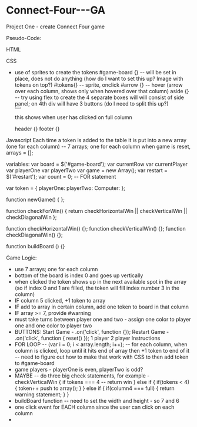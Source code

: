 # Connect-Four---GA
Project One - create Connect Four game

Pseudo-Code:

HTML
<div id="game">
  <div id="game-board"></div>
    <div id="column1"></div>
    <div id="column2"></div>
    <div id="column3"></div>
    <div id="column4"></div>
    <div id="column5"></div>
    <div id="column6"></div>
    <div id="column7"></div>
</div>


CSS
- use of sprites to create the tokens
  #game-board {} -- will be set in place, does not do anything (how do I want to set this up? Image with tokens on top?)
  #tokens{} -- sprite, onclick
  #arrow {} -- hover (arrow over each column, shows only when hovered over that column)
  aside {} -- try using flex to create the 4 separate boxes will will consist of side panel; on 4th div will have 3 buttons (do I need to split this up?)
    <div id="whosTurn"></div>
      <div id="instructions"></div>
    <div id="start"></div>
      <button name="startButton"></button>
    <div id="warning"></div>
      <p>this shows when user has clicked on full column</p>
    <div id="gameFunctions"></div>
      <div id="oneP"></div>
      <div id="twoP"></div>
      <div id="restart"></div>
  header {}
  footer {}


Javascript
Each time a token is added to the table it is put into a new array (one for each column) -- 7 arrays; one for each column
  when game is reset, arrays = [];

variables:
  var board  = $('#game-board');
  var currentRow
  var currentPlayer
    var playerOne
    var playerTwo
  var game = new Array();
  var restart = $('#restart');
  var count = 0; -- FOR statement

var token = {
  playerOne:
  playerTwo:
  Computer:
};

function newGame() {
};

function checkForWin() {
  return checkHorizontalWin || checkVerticalWin || checkDiagonalWin
};

function checkHorizontalWin() {};
function checkVerticalWin() {};
function checkDiagonalWin() {};

function buildBoard () {}

Game Logic:
- use 7 arrays; one for each column
- bottom of the board is index 0 and goes up vertically
- when clicked the token shows up in the next available spot in the array (so if index 0 and 1 are filled, the token will fill index number 3 in the column)
- IF column 5 clicked, +1 token to array
- IF add to array in certain column, add one token to board in that column
- IF array >= 7, provide #warning
- must take turns between player one and two - assign one color to player one and one color to player two
- BUTTONS:
  Start Game - .on('click', function {});
  Restart Game - .on('click', function {  reset()  });
  1 player
  2 player
  Instructions
- FOR LOOP -- (var i = 0; i < array.length; i++); -- for each column, when column is clicked, loop until it hits end of array then +1 token to end of it
  -- need to figure out how to make that work with CSS to then add token to #game-board
- game players - playerOne is even, playerTwo is odd?
- MAYBE -- do three big check statements, for example -
          checkVerticalWin {
            if tokens === 4 -- return win
          } else if {
            if(tokens < 4) {
              token++
              push to array();
            }
          } else if {
            if(column4 === full) {
              return warning statement;
            }
          }
- buildBoard function -- need to set the width and height - so 7 and 6
- one click event for EACH column since the user can click on each column
- 
